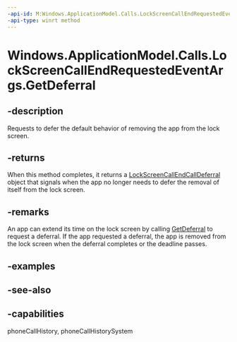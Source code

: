 ```yaml
---
-api-id: M:Windows.ApplicationModel.Calls.LockScreenCallEndRequestedEventArgs.GetDeferral
-api-type: winrt method
---
```


<!-- Method syntax
public Windows.ApplicationModel.Calls.LockScreenCallEndCallDeferral GetDeferral()
-->

# Windows.ApplicationModel.Calls.LockScreenCallEndRequestedEventArgs.GetDeferral

## -description
Requests to defer the default behavior of removing the app from the lock screen.

## -returns
When this method completes, it returns a [LockScreenCallEndCallDeferral](lockscreencallendcalldeferral.md) object that signals when the app no longer needs to defer the removal of itself from the lock screen.

## -remarks
An app can extend its time on the lock screen by calling [GetDeferral](lockscreencallendrequestedeventargs_getdeferral.md) to request a deferral. If the app requested a deferral, the app is removed from the lock screen when the deferral completes or the deadline passes.

## -examples

## -see-also

## -capabilities
phoneCallHistory, phoneCallHistorySystem
